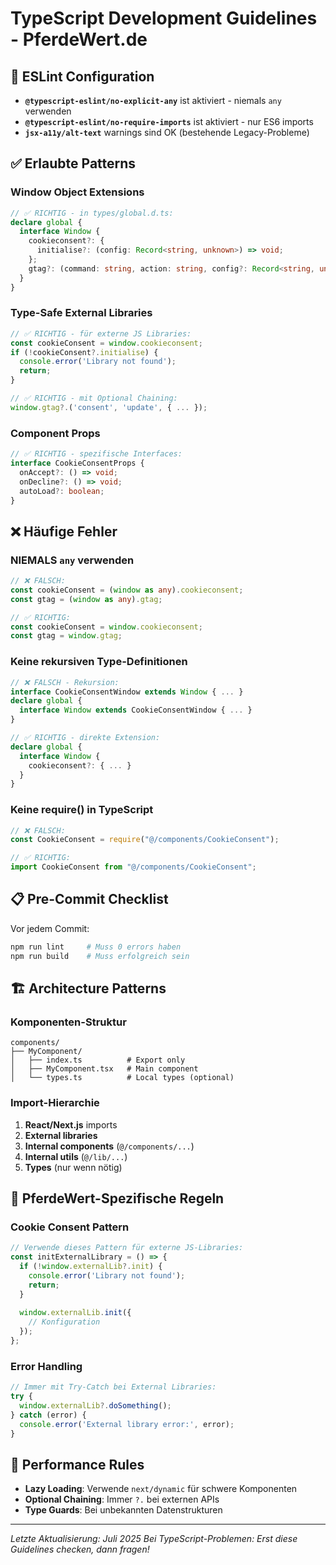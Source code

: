 # TypeScript Development Guidelines - PferdeWert.de

## 🚨 ESLint Configuration
- **`@typescript-eslint/no-explicit-any`** ist aktiviert - niemals `any` verwenden
- **`@typescript-eslint/no-require-imports`** ist aktiviert - nur ES6 imports
- **`jsx-a11y/alt-text`** warnings sind OK (bestehende Legacy-Probleme)

## ✅ Erlaubte Patterns

### Window Object Extensions
```typescript
// ✅ RICHTIG - in types/global.d.ts:
declare global {
  interface Window {
    cookieconsent?: {
      initialise?: (config: Record<string, unknown>) => void;
    };
    gtag?: (command: string, action: string, config?: Record<string, unknown>) => void;
  }
}
```

### Type-Safe External Libraries
```typescript
// ✅ RICHTIG - für externe JS Libraries:
const cookieConsent = window.cookieconsent;
if (!cookieConsent?.initialise) {
  console.error('Library not found');
  return;
}

// ✅ RICHTIG - mit Optional Chaining:
window.gtag?.('consent', 'update', { ... });
```

### Component Props
```typescript
// ✅ RICHTIG - spezifische Interfaces:
interface CookieConsentProps {
  onAccept?: () => void;
  onDecline?: () => void;
  autoLoad?: boolean;
}
```

## ❌ Häufige Fehler

### NIEMALS `any` verwenden
```typescript
// ❌ FALSCH:
const cookieConsent = (window as any).cookieconsent;
const gtag = (window as any).gtag;

// ✅ RICHTIG:
const cookieConsent = window.cookieconsent;
const gtag = window.gtag;
```

### Keine rekursiven Type-Definitionen
```typescript
// ❌ FALSCH - Rekursion:
interface CookieConsentWindow extends Window { ... }
declare global {
  interface Window extends CookieConsentWindow { ... }
}

// ✅ RICHTIG - direkte Extension:
declare global {
  interface Window { 
    cookieconsent?: { ... }
  }
}
```

### Keine require() in TypeScript
```typescript
// ❌ FALSCH:
const CookieConsent = require("@/components/CookieConsent");

// ✅ RICHTIG:
import CookieConsent from "@/components/CookieConsent";
```

## 📋 Pre-Commit Checklist

Vor jedem Commit:
```bash
npm run lint     # Muss 0 errors haben
npm run build    # Muss erfolgreich sein
```

## 🏗️ Architecture Patterns

### Komponenten-Struktur
```
components/
├── MyComponent/
│   ├── index.ts          # Export only
│   ├── MyComponent.tsx   # Main component
│   └── types.ts          # Local types (optional)
```

### Import-Hierarchie
1. **React/Next.js** imports
2. **External libraries** 
3. **Internal components** (`@/components/...`)
4. **Internal utils** (`@/lib/...`)
5. **Types** (nur wenn nötig)

## 🎯 PferdeWert-Spezifische Regeln

### Cookie Consent Pattern
```typescript
// Verwende dieses Pattern für externe JS-Libraries:
const initExternalLibrary = () => {
  if (!window.externalLib?.init) {
    console.error('Library not found');
    return;
  }
  
  window.externalLib.init({
    // Konfiguration
  });
};
```

### Error Handling
```typescript
// Immer mit Try-Catch bei External Libraries:
try {
  window.externalLib?.doSomething();
} catch (error) {
  console.error('External library error:', error);
}
```

## 🚀 Performance Rules

- **Lazy Loading**: Verwende `next/dynamic` für schwere Komponenten
- **Optional Chaining**: Immer `?.` bei externen APIs
- **Type Guards**: Bei unbekannten Datenstrukturen

---

*Letzte Aktualisierung: Juli 2025*
*Bei TypeScript-Problemen: Erst diese Guidelines checken, dann fragen!*
